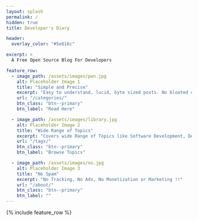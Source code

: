 ```yaml
---
layout: splash
permalink: /
hidden: true
title: Developer's Diary

header:
  overlay_color: "#5e616c"

excerpt: >
  A Free Open Source Blog For Developers

feature_row:
  - image_path: /assets/images/pen.jpg
    alt: Placeholder Image 1
    title: "Simple and Precise"
    excerpt: "Easy to understand, lucid, byte sized posts. No bloated content or complications."
    url: "/categories/"
    btn_class: "btn--primary"
    btn_label: "Read Here"

  - image_path: /assets/images/library.jpg
    alt: Placeholder Image 2
    title: "Wide Range of Topics"
    excerpt: "Covers wide Range of Topics like Software Development, DevOps, Data Science"
    url: "/tags/"
    btn_class: "btn--primary"
    btn_label: "Browse Topics"

  - image_path: /assets/images/no.jpg
    alt: Placeholder Image 3
    title: "No Spam"
    excerpt: "No Tracking, No Ads, No Monetization or Marketing !!"
    url: "/about/"
    btn_class: "btn--primary"
    btn_label: ""
---
```


{% include feature_row %}
